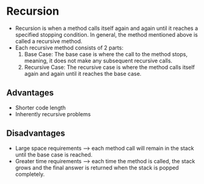# Recursion
- Recursion is when a method calls itself again and again until it reaches a specified stopping condition. In general, the method mentioned above is called a recursive method.
- Each recursive method consists of 2 parts:
  1. Base Case: The base case is where the call to the method stops, meaning, it does not make any subsequent recursive calls.
  2. Recursive Case: The recursive case is where the method calls itself again and again until it reaches the base case.

## Advantages
- Shorter code length
- Inherently recursive problems
## Disadvantages
- Large space requirements --> each method call will remain in the stack until the base case is reached.
- Greater time requirements --> each time the method is called, the stack grows and the final answer is returned when the stack is popped completely.